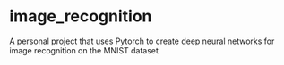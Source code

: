 # image_recognition
A personal project that uses Pytorch to create deep neural networks for image recognition on the MNIST dataset
